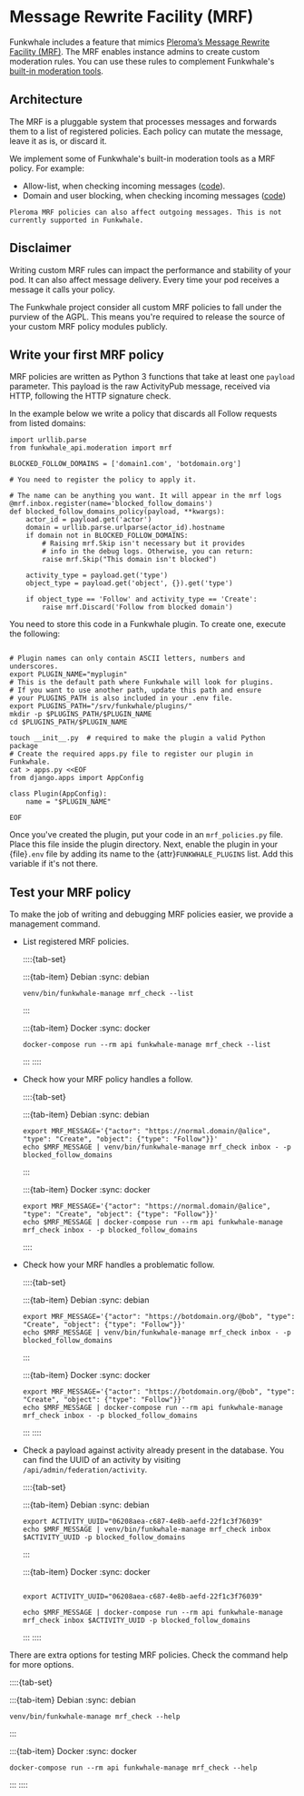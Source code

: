 # Message Rewrite Facility (MRF)

Funkwhale includes a feature that mimics [Pleroma’s Message Rewrite Facility (MRF)](https://docs-develop.pleroma.social/backend/configuration/mrf/). The MRF enables instance admins to create custom moderation rules. You can use these rules to complement Funkwhale's [built-in moderation tools](../../moderator_documentation/index.md).

## Architecture

The MRF is a pluggable system that processes messages and forwards them to a list of registered policies. Each policy can mutate the message, leave it as is, or discard it.

We implement some of Funkwhale's built-in moderation tools as a MRF policy. For example:

- Allow-list, when checking incoming messages ([code](https://dev.funkwhale.audio/funkwhale/funkwhale/blob/stable/api/funkwhale_api/moderation/mrf_policies.py)).
- Domain and user blocking, when checking incoming messages ([code](https://dev.funkwhale.audio/funkwhale/funkwhale/blob/stable/api/funkwhale_api/federation/mrf_policies.py))

```{note}
Pleroma MRF policies can also affect outgoing messages. This is not currently supported in Funkwhale.
```

## Disclaimer

Writing custom MRF rules can impact the performance and stability of your pod. It can also affect message delivery. Every time your pod receives a message it calls your policy.

The Funkwhale project consider all custom MRF policies to fall under the purview of the AGPL. This means you're required to release the source of your custom MRF policy modules publicly.

## Write your first MRF policy

MRF policies are written as Python 3 functions that take at least one `payload` parameter. This payload is the raw ActivityPub message, received via HTTP, following the HTTP signature check.

In the example below we write a policy that discards all Follow requests from listed domains:

```{code-block} py
import urllib.parse
from funkwhale_api.moderation import mrf

BLOCKED_FOLLOW_DOMAINS = ['domain1.com', 'botdomain.org']

# You need to register the policy to apply it.

# The name can be anything you want. It will appear in the mrf logs
@mrf.inbox.register(name='blocked_follow_domains')
def blocked_follow_domains_policy(payload, **kwargs):
    actor_id = payload.get('actor')
    domain = urllib.parse.urlparse(actor_id).hostname
    if domain not in BLOCKED_FOLLOW_DOMAINS:
        # Raising mrf.Skip isn't necessary but it provides
        # info in the debug logs. Otherwise, you can return:
        raise mrf.Skip("This domain isn't blocked")

    activity_type = payload.get('type')
    object_type = payload.get('object', {}).get('type')

    if object_type == 'Follow' and activity_type == 'Create':
        raise mrf.Discard('Follow from blocked domain')
```

You need to store this code in a Funkwhale plugin. To create one, execute the following:

```{code-block} sh

# Plugin names can only contain ASCII letters, numbers and underscores.
export PLUGIN_NAME="myplugin"
# This is the default path where Funkwhale will look for plugins.
# If you want to use another path, update this path and ensure
# your PLUGINS_PATH is also included in your .env file.
export PLUGINS_PATH="/srv/funkwhale/plugins/"
mkdir -p $PLUGINS_PATH/$PLUGIN_NAME
cd $PLUGINS_PATH/$PLUGIN_NAME

touch __init__.py  # required to make the plugin a valid Python package
# Create the required apps.py file to register our plugin in Funkwhale.
cat > apps.py <<EOF
from django.apps import AppConfig

class Plugin(AppConfig):
    name = "$PLUGIN_NAME"

EOF
```

Once you've created the plugin, put your code in an `mrf_policies.py` file. Place this file inside the plugin directory. Next, enable the plugin in your {file}`.env` file by adding its name to the {attr}`FUNKWHALE_PLUGINS` list. Add this variable if it's not there.

## Test your MRF policy

To make the job of writing and debugging MRF policies easier, we provide a management command.

- List registered MRF policies.

  ::::{tab-set}

  :::{tab-item} Debian
  :sync: debian

  ```{code-block} sh
  venv/bin/funkwhale-manage mrf_check --list
  ```

  :::

  :::{tab-item} Docker
  :sync: docker

  ```{code-block} sh
  docker-compose run --rm api funkwhale-manage mrf_check --list
  ```

  :::
  ::::

- Check how your MRF policy handles a follow.

  ::::{tab-set}

  :::{tab-item} Debian
  :sync: debian

  ```{code-block} sh
  export MRF_MESSAGE='{"actor": "https://normal.domain/@alice", "type": "Create", "object": {"type": "Follow"}}'
  echo $MRF_MESSAGE | venv/bin/funkwhale-manage mrf_check inbox - -p blocked_follow_domains
  ```

  :::

  :::{tab-item} Docker
  :sync: docker

  ```{code-block} sh
  export MRF_MESSAGE='{"actor": "https://normal.domain/@alice", "type": "Create", "object": {"type": "Follow"}}'
  echo $MRF_MESSAGE | docker-compose run --rm api funkwhale-manage mrf_check inbox - -p blocked_follow_domains
  ```

  ::::

- Check how your MRF handles a problematic follow.

  ::::{tab-set}

  :::{tab-item} Debian
  :sync: debian

  ```{code-block} sh
  export MRF_MESSAGE='{"actor": "https://botdomain.org/@bob", "type": "Create", "object": {"type": "Follow"}}'
  echo $MRF_MESSAGE | venv/bin/funkwhale-manage mrf_check inbox - -p blocked_follow_domains
  ```

  :::

  :::{tab-item} Docker
  :sync: docker

  ```{code-block} sh
  export MRF_MESSAGE='{"actor": "https://botdomain.org/@bob", "type": "Create", "object": {"type": "Follow"}}'
  echo $MRF_MESSAGE | docker-compose run --rm api funkwhale-manage mrf_check inbox - -p blocked_follow_domains
  ```

  :::
  ::::

- Check a payload against activity already present in the database. You can find the UUID of an activity by visiting `/api/admin/federation/activity`.

  ::::{tab-set}

  :::{tab-item} Debian
  :sync: debian

  ```{code-block} sh
  export ACTIVITY_UUID="06208aea-c687-4e8b-aefd-22f1c3f76039"
  echo $MRF_MESSAGE | venv/bin/funkwhale-manage mrf_check inbox $ACTIVITY_UUID -p blocked_follow_domains
  ```

  :::

  :::{tab-item} Docker
  :sync: docker

  ```{code-block} sh

  export ACTIVITY_UUID="06208aea-c687-4e8b-aefd-22f1c3f76039"

  echo $MRF_MESSAGE | docker-compose run --rm api funkwhale-manage mrf_check inbox $ACTIVITY_UUID -p blocked_follow_domains

  ```

  :::
  ::::

There are extra options for testing MRF policies. Check the command help for more options.

::::{tab-set}

:::{tab-item} Debian
:sync: debian

```{code-block} sh
venv/bin/funkwhale-manage mrf_check --help
```

:::

:::{tab-item} Docker
:sync: docker

```{code-block} sh
docker-compose run --rm api funkwhale-manage mrf_check --help
```

:::
::::
